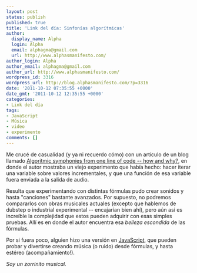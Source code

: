 ```yaml
---
layout: post
status: publish
published: true
title: 'Link del día: Sinfonías algorítmicas'
author:
  display_name: Alpha
  login: Alpha
  email: alphagma@gmail.com
  url: http://www.alphasmanifesto.com/
author_login: Alpha
author_email: alphagma@gmail.com
author_url: http://www.alphasmanifesto.com/
wordpress_id: 3316
wordpress_url: http://blog.alphasmanifesto.com/?p=3316
date: '2011-10-12 07:35:55 +0000'
date_gmt: '2011-10-12 12:35:55 +0000'
categories:
- Link del día
tags:
- JavaScript
- Música
- video
- experimento
comments: []
---
```


Me crucé de casualidad (y ya ni recuerdo cómo) con un artículo de un blog llamado <a href="http://countercomplex.blogspot.com/2011/10/algorithmic-symphonies-from-one-line-of.html">Algoritmic symphonies from one line of code -- how and why?</a>, en donde el autor mostraba un viejo experimento que había hecho: hacer iterar una variable sobre valores incrementales, y que una función de esa variable fuera enviada a la salida de audio.

Resulta que experimentando con distintas fórmulas pudo crear sonidos y hasta "canciones" bastante avanzados. Por supuesto, no podremos compararlos con obras musicales actuales (excepto que hablemos de dubstep o industrial experimental -- encajarían bien ahí), pero aún así es increíble la complejidad que estos pueden adquirir con esas simples pruebas. Allí es en donde el autor encuentra esa _belleza escondida_ de las fórmulas.

Por si fuera poco, alguien hizo una versión en  <a href="http://wurstcaptures.untergrund.net/music/">JavaScript</a>, que pueden probar y divertirse creando música (o ruido) desde fórmulas, y hasta estéreo (acompañamiento!).

_Soy un zorrinito musical._

